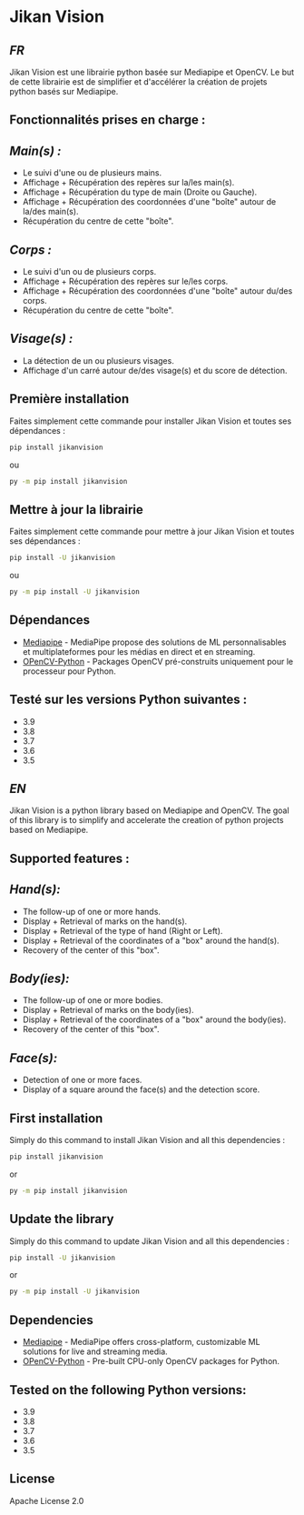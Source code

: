 # Jikan Vision
## _FR_

Jikan Vision est une librairie python basée sur Mediapipe et OpenCV. Le but de cette librairie est de simplifier et d'accélérer la création de projets python basés sur Mediapipe.

## Fonctionnalités prises en charge :
## _Main(s) :_
- Le suivi d'une ou de plusieurs mains.
- Affichage + Récupération des repères sur la/les main(s).
- Affichage + Récupération du type de main (Droite ou Gauche).
- Affichage + Récupération des coordonnées d'une "boîte" autour de la/des main(s).
- Récupération du centre de cette "boîte".

## _Corps :_
- Le suivi d'un ou de plusieurs corps.
- Affichage + Récupération des repères sur le/les corps.
- Affichage + Récupération des coordonnées d'une "boîte" autour du/des corps.
- Récupération du centre de cette "boîte".

## _Visage(s) :_
- La détection de un ou plusieurs visages.
- Affichage d'un carré autour de/des visage(s) et du score de détection.

## Première installation

Faites simplement cette commande pour installer Jikan Vision et toutes ses dépendances :

```sh
pip install jikanvision
```
ou

```sh
py -m pip install jikanvision
```

## Mettre à jour la librairie

Faites simplement cette commande pour mettre à jour Jikan Vision et toutes ses dépendances :

```sh
pip install -U jikanvision
```

ou

```sh
py -m pip install -U jikanvision
```

## Dépendances

- [Mediapipe](https://pypi.org/project/mediapipe/) - MediaPipe propose des solutions de ML personnalisables et multiplateformes pour les médias en direct et en streaming.
- [OPenCV-Python](https://pypi.org/project/opencv-python/) - Packages OpenCV pré-construits uniquement pour le processeur pour Python.

## Testé sur les versions Python suivantes :

- 3.9
- 3.8
- 3.7
- 3.6
- 3.5

##
##
## _EN_
Jikan Vision is a python library based on Mediapipe and OpenCV. The goal of this library is to simplify and accelerate the creation of python projects based on Mediapipe.

## Supported features :
## _Hand(s):_
- The follow-up of one or more hands.
- Display + Retrieval of marks on the hand(s).
- Display + Retrieval of the type of hand (Right or Left).
- Display + Retrieval of the coordinates of a "box" around the hand(s).
- Recovery of the center of this "box".

## _Body(ies):_
- The follow-up of one or more bodies.
- Display + Retrieval of marks on the body(ies).
- Display + Retrieval of the coordinates of a "box" around the body(ies).
- Recovery of the center of this "box".

## _Face(s):_
- Detection of one or more faces.
- Display of a square around the face(s) and the detection score.

## First installation
Simply do this command to install Jikan Vision and all this dependencies :

```sh
pip install jikanvision
```

or

```sh
py -m pip install jikanvision
```

## Update the library

Simply do this command to update Jikan Vision and all this dependencies :

```sh
pip install -U jikanvision
```

or

```sh
py -m pip install -U jikanvision
```

## Dependencies
- [Mediapipe](https://pypi.org/project/mediapipe/) - MediaPipe offers cross-platform, customizable ML solutions for live and streaming media.
- [OPenCV-Python](https://pypi.org/project/opencv-python/) - Pre-built CPU-only OpenCV packages for Python.

## Tested on the following Python versions:

- 3.9
- 3.8
- 3.7
- 3.6
- 3.5

##
##
## License

Apache License 2.0

[//]: # (These are reference links used in the body of this note and get stripped out when the markdown processor does its job. There is no need to format nicely because it shouldn't be seen. Thanks SO - http://stackoverflow.com/questions/4823468/store-comments-in-markdown-syntax)

   [dill]: <https://github.com/joemccann/dillinger>
   [git-repo-url]: <https://github.com/joemccann/dillinger.git>
   [john gruber]: <http://daringfireball.net>
   [df1]: <http://daringfireball.net/projects/markdown/>
   [markdown-it]: <https://github.com/markdown-it/markdown-it>
   [Ace Editor]: <http://ace.ajax.org>
   [node.js]: <http://nodejs.org>
   [Twitter Bootstrap]: <http://twitter.github.com/bootstrap/>
   [jQuery]: <http://jquery.com>
   [@tjholowaychuk]: <http://twitter.com/tjholowaychuk>
   [express]: <http://expressjs.com>
   [AngularJS]: <http://angularjs.org>
   [Gulp]: <http://gulpjs.com>

   [PlDb]: <https://github.com/joemccann/dillinger/tree/master/plugins/dropbox/README.md>
   [PlGh]: <https://github.com/joemccann/dillinger/tree/master/plugins/github/README.md>
   [PlGd]: <https://github.com/joemccann/dillinger/tree/master/plugins/googledrive/README.md>
   [PlOd]: <https://github.com/joemccann/dillinger/tree/master/plugins/onedrive/README.md>
   [PlMe]: <https://github.com/joemccann/dillinger/tree/master/plugins/medium/README.md>
   [PlGa]: <https://github.com/RahulHP/dillinger/blob/master/plugins/googleanalytics/README.md>
